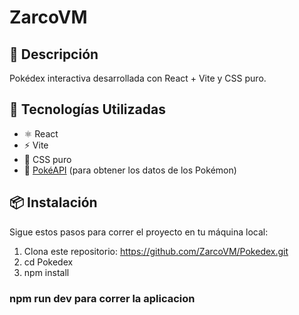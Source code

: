 # ZarcoVM

## 🧩 Descripción

Pokédex interactiva desarrollada con React + Vite y CSS puro.

## 🚀 Tecnologías Utilizadas

- ⚛️ React
- ⚡ Vite
- 🎨 CSS puro
- 🔗 [PokéAPI](https://pokeapi.co/) (para obtener los datos de los Pokémon)

## 📦 Instalación

Sigue estos pasos para correr el proyecto en tu máquina local:

1. Clona este repositorio: https://github.com/ZarcoVM/Pokedex.git
2. cd Pokedex
3. npm install

### npm run dev para correr la aplicacion
